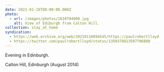 ```yaml
---
date: 2021-01-16T08:00:00.000Z
photo:
  - url: /images/photos/1610784000.jpg
    alt: View of Ediburgh from Calton Hill.
collection: stay_at_home
syndication:
  - https://web.archive.org/web/20210116094545/https://paulrobertlloyd.com/photos/1610784000/
  - https://twitter.com/paulrobertlloyd/status/1350378813507706880
---
```

Evening in Edinburgh.

Calton Hill, Edinburgh (August 2014)
